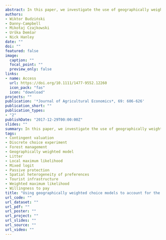 ```yaml
---
abstract: In this paper, we investigate the use of geographically weighted choice models for modelling spatially clustered preferences. We argue that this is a useful way of generating highly‐detailed spatial maps of willingness to pay for environmental conservation, given the costs of collecting data. The data used in this study come from a discrete choice experiment survey of public preferences for the implementation of a new national forest management and protection programme in Poland. We combine these with high‐resolution spatial data related to local forest characteristics. Using locally estimated discrete choice models we obtain location‐specific estimates of willingness to pay (WTP). Variation in these estimates is explained by characteristics of the forests close to where respondents live. These results are compared with those obtained from a more typical, two stage procedure which uses Bayesian posterior means of the mixed logit model random parameters to calculate location‐specific estimates of WTP. We find that there are indeed strong spatial patterns to the benefits of changes to the management to national forests. People living in areas with more species‐rich forests and those living nearer bigger areas of mixed forests have significantly different WTP values than those living in other locations. This kind of information potentially enables a better distributional analysis of the gains and losses from changes to natural resource management, and better targeting of investments in forest quality.
authors:
- Wiktor Budziński
- Danny-Campbell
- Mikołaj Czajkowski
- Urška Demšar
- Nick Hanley
date: ""
doi: ""
featured: false
image:
  caption: ""
  focal_point: ""
  preview_only: false
links:
- name: Access
  url: https://doi.org/10.1111/1477-9552.12260
  icon_pack: "fas"
  icon: "download"
projects: ""
publication: '*Journal of Agricultural Economics*, 69: 606-626'
publication_short: ""
publication_types:
- "2"
publishDate: "2017-12-29T00:00:00Z"
slides: ""
summary: In this paper, we investigate the use of geographically weighted choice models for modelling spatially clustered preferences. We argue that this is a useful way of generating highly‐detailed spatial maps of willingness to pay for environmental conservation, given the costs of collecting data. The data used in this study come from a discrete choice experiment survey of public preferences for the implementation of a new national forest management and protection programme in Poland. We combine these with high‐resolution spatial data related to local forest characteristics. Using locally estimated discrete choice models we obtain location‐specific estimates of willingness to pay (WTP). Variation in these estimates is explained by characteristics of the forests close to where respondents live. These results are compared with those obtained from a more typical, two stage procedure which uses Bayesian posterior means of the mixed logit model random parameters to calculate location‐specific estimates of WTP. We find that there are indeed strong spatial patterns to the benefits of changes to the management to national forests. People living in areas with more species‐rich forests and those living nearer bigger areas of mixed forests have significantly different WTP values than those living in other locations. This kind of information potentially enables a better distributional analysis of the gains and losses from changes to natural resource management, and better targeting of investments in forest quality.
tags:
- Contingent valuation
- Discrete choice experiment
- Forest management
- Geographically weighted model
- Litter
- Local maximum likelihood
- Mixed logit
- Passive protection
- Spatial heterogeneity of preferences
- Tourist infrastructure
- Weighted maximum likelihood
- Willingness to pay
title: "Using geographically weighted choice models to account for the spatial heterogeneity of preferences"
url_code: ""
url_dataset: ""
url_pdf: ""
url_poster: ""
url_project: ""
url_slides: ""
url_source: ""
url_video: ""
---
```

